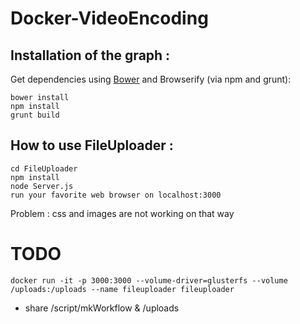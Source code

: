 # Docker-VideoEncoding

## Installation of the graph :

Get dependencies using [Bower](http://bower.io/) and Browserify (via npm and grunt):

```
bower install
npm install
grunt build
```

## How to use FileUploader :

```
cd FileUploader
npm install
node Server.js
run your favorite web browser on localhost:3000
```

Problem : css and images are not working on that way

# TODO

`docker run -it -p 3000:3000 --volume-driver=glusterfs --volume /uploads:/uploads --name fileuploader fileuploader`

- share /script/mkWorkflow & /uploads
